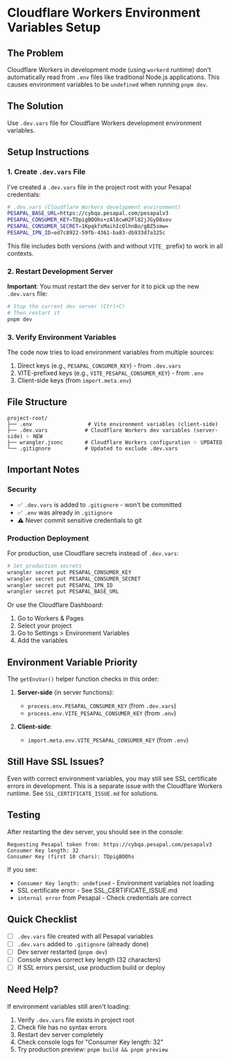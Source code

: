 # Cloudflare Workers Environment Variables Setup

## The Problem

Cloudflare Workers in development mode (using `workerd` runtime) don't automatically read from `.env` files like traditional Node.js applications. This causes environment variables to be `undefined` when running `pnpm dev`.

## The Solution

Use `.dev.vars` file for Cloudflare Workers development environment variables.

## Setup Instructions

### 1. Create `.dev.vars` File

I've created a `.dev.vars` file in the project root with your Pesapal credentials:

```bash
# .dev.vars (Cloudflare Workers development environment)
PESAPAL_BASE_URL=https://cybqa.pesapal.com/pesapalv3
PESAPAL_CONSUMER_KEY=TDpigBOOhs+zAl8cwH2Fl82jJGyD8xev
PESAPAL_CONSUMER_SECRET=1KpqkfsMaihIcOlhnBo/gBZ5smw=
PESAPAL_IPN_ID=ed7c8922-59fb-4361-ba83-db933d7a325c
```

This file includes both versions (with and without `VITE_` prefix) to work in all contexts.

### 2. Restart Development Server

**Important**: You must restart the dev server for it to pick up the new `.dev.vars` file:

```bash
# Stop the current dev server (Ctrl+C)
# Then restart it
pnpm dev
```

### 3. Verify Environment Variables

The code now tries to load environment variables from multiple sources:
1. Direct keys (e.g., `PESAPAL_CONSUMER_KEY`) - from `.dev.vars`
2. VITE-prefixed keys (e.g., `VITE_PESAPAL_CONSUMER_KEY`) - from `.env`
3. Client-side keys (from `import.meta.env`)

## File Structure

```
project-root/
├── .env                  # Vite environment variables (client-side)
├── .dev.vars            # Cloudflare Workers dev variables (server-side) ✨ NEW
├── wrangler.jsonc       # Cloudflare Workers configuration ✨ UPDATED
└── .gitignore           # Updated to exclude .dev.vars
```

## Important Notes

### Security

- ✅ `.dev.vars` is added to `.gitignore` - won't be committed
- ✅ `.env` was already in `.gitignore`
- ⚠️ Never commit sensitive credentials to git

### Production Deployment

For production, use Cloudflare secrets instead of `.dev.vars`:

```bash
# Set production secrets
wrangler secret put PESAPAL_CONSUMER_KEY
wrangler secret put PESAPAL_CONSUMER_SECRET
wrangler secret put PESAPAL_IPN_ID
wrangler secret put PESAPAL_BASE_URL
```

Or use the Cloudflare Dashboard:
1. Go to Workers & Pages
2. Select your project
3. Go to Settings > Environment Variables
4. Add the variables

## Environment Variable Priority

The `getEnvVar()` helper function checks in this order:

1. **Server-side** (in server functions):
   - `process.env.PESAPAL_CONSUMER_KEY` (from `.dev.vars`)
   - `process.env.VITE_PESAPAL_CONSUMER_KEY` (from `.env`)

2. **Client-side**:
   - `import.meta.env.VITE_PESAPAL_CONSUMER_KEY` (from `.env`)

## Still Have SSL Issues?

Even with correct environment variables, you may still see SSL certificate errors in development. This is a separate issue with the Cloudflare Workers runtime. See `SSL_CERTIFICATE_ISSUE.md` for solutions.

## Testing

After restarting the dev server, you should see in the console:

```
Requesting Pesapal token from: https://cybqa.pesapal.com/pesapalv3
Consumer Key length: 32
Consumer Key (first 10 chars): TDpigBOOhs
```

If you see:
- `Consumer Key length: undefined` - Environment variables not loading
- SSL certificate error - See SSL_CERTIFICATE_ISSUE.md
- `internal error` from Pesapal - Check credentials are correct

## Quick Checklist

- [ ] `.dev.vars` file created with all Pesapal variables
- [ ] `.dev.vars` added to `.gitignore` (already done)
- [ ] Dev server restarted (`pnpm dev`)
- [ ] Console shows correct key length (32 characters)
- [ ] If SSL errors persist, use production build or deploy

## Need Help?

If environment variables still aren't loading:

1. Verify `.dev.vars` file exists in project root
2. Check file has no syntax errors
3. Restart dev server completely
4. Check console logs for "Consumer Key length: 32"
5. Try production preview: `pnpm build && pnpm preview`

